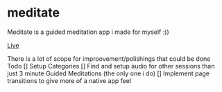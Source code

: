 # meditate
Meditate is a guided meditation app i made for myself :))

[Live](https://meditate.jb2k4.repl.co)

There is a lot of scope for improovement/polishings that could be done
Todo
[] Setup Categories
[] Find and setup audio for other sessions than just 3 minute Guided Meditations (the only one i do)
[] Implement page transitions to give more of a native app feel

